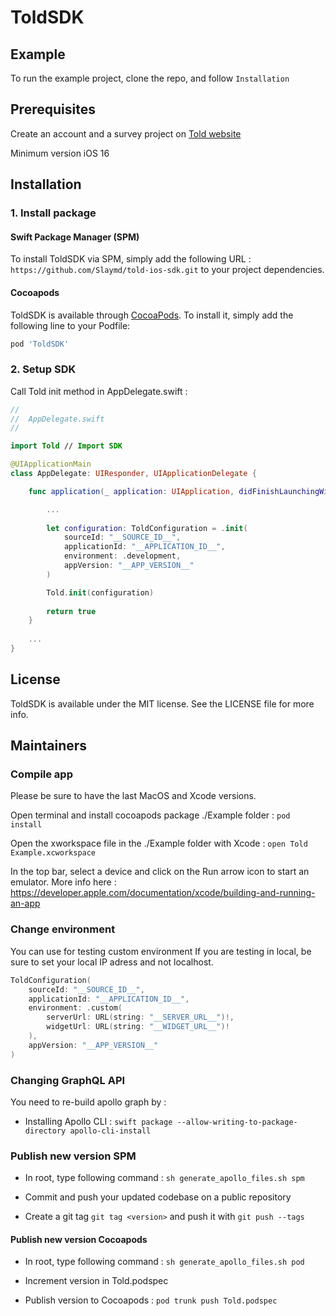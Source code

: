 # ToldSDK

## Example

To run the example project, clone the repo, and follow `Installation`

## Prerequisites

Create an account and a survey project on [Told website](https://told.club)

Minimum version iOS 16

## Installation

### 1. Install package

#### Swift Package Manager (SPM)

To install ToldSDK via SPM, simply add the following URL : `https://github.com/Slaymd/told-ios-sdk.git` to your project dependencies.

#### Cocoapods

ToldSDK is available through [CocoaPods](https://cocoapods.org). To install
it, simply add the following line to your Podfile:

```ruby
pod 'ToldSDK'
```

### 2. Setup SDK

Call Told init method in AppDelegate.swift :

```swift
//
//  AppDelegate.swift
//

import Told // Import SDK

@UIApplicationMain
class AppDelegate: UIResponder, UIApplicationDelegate {

    func application(_ application: UIApplication, didFinishLaunchingWithOptions launchOptions: [UIApplication.LaunchOptionsKey: Any]?) -> Bool {

        ...
        
        let configuration: ToldConfiguration = .init(
            sourceId: "__SOURCE_ID__",
            applicationId: "__APPLICATION_ID__",
            environment: .development,
            appVersion: "__APP_VERSION__"
        )

        Told.init(configuration)
        
        return true
    }
    
    ...
}
```

## License

ToldSDK is available under the MIT license. See the LICENSE file for more info.

## Maintainers

### Compile app

Please be sure to have the last MacOS and Xcode versions.

Open terminal and install cocoapods package ./Example folder : `pod install`

Open the xworkspace file in the ./Example folder with Xcode : `open Told Example.xcworkspace`

In the top bar, select a device and click on the Run arrow icon to start an emulator. More info here : https://developer.apple.com/documentation/xcode/building-and-running-an-app

### Change environment

You can use for testing custom environment 
If you are testing in local, be sure to set your local IP adress and not localhost.

```swift
ToldConfiguration(
    sourceId: "__SOURCE_ID__",
    applicationId: "__APPLICATION_ID__",
    environment: .custom(
        serverUrl: URL(string: "__SERVER_URL__")!,
        widgetUrl: URL(string: "__WIDGET_URL__")!
    ),
    appVersion: "__APP_VERSION__"
)
```

### Changing GraphQL API

You need to re-build apollo graph by :
* Installing Apollo CLI : `swift package --allow-writing-to-package-directory apollo-cli-install`

### Publish new version SPM

* In root, type following command : `sh generate_apollo_files.sh spm`

* Commit and push your updated codebase on a public repository
* Create a git tag `git tag <version>` and push it with `git push --tags`

#### Publish new version Cocoapods 

* In root, type following command : `sh generate_apollo_files.sh pod`

* Increment version in Told.podspec
* Publish version to Cocoapods : `pod trunk push Told.podspec`
